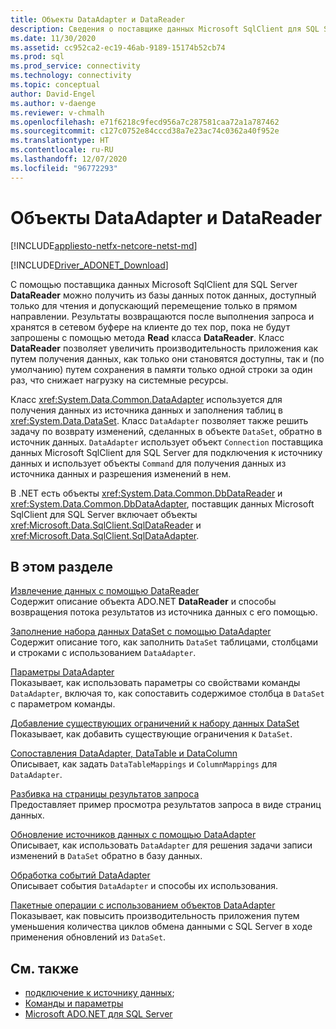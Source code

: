 ```yaml
---
title: Объекты DataAdapter и DataReader
description: Сведения о поставщике данных Microsoft SqlClient для SQL Server DataReader, который извлекает данные из базы данных, и DataAdapter, который извлекает данные из источника данных и заполняет DataSet.
ms.date: 11/30/2020
ms.assetid: cc952ca2-ec19-46ab-9189-15174b52cb74
ms.prod: sql
ms.prod_service: connectivity
ms.technology: connectivity
ms.topic: conceptual
author: David-Engel
ms.author: v-daenge
ms.reviewer: v-chmalh
ms.openlocfilehash: e71f6218c9fecd956a7c287581caa72a1a787462
ms.sourcegitcommit: c127c0752e84cccd38a7e23ac74c0362a40f952e
ms.translationtype: HT
ms.contentlocale: ru-RU
ms.lasthandoff: 12/07/2020
ms.locfileid: "96772293"
---
```

# <a name="dataadapters-and-datareaders"></a>Объекты DataAdapter и DataReader

[!INCLUDE[appliesto-netfx-netcore-netst-md](../../includes/appliesto-netfx-netcore-netst-md.md)]

[!INCLUDE[Driver_ADONET_Download](../../includes/driver_adonet_download.md)]

С помощью поставщика данных Microsoft SqlClient для SQL Server **DataReader** можно получить из базы данных поток данных, доступный только для чтения и допускающий перемещение только в прямом направлении. Результаты возвращаются после выполнения запроса и хранятся в сетевом буфере на клиенте до тех пор, пока не будут запрошены с помощью метода **Read** класса **DataReader**. Класс **DataReader** позволяет увеличить производительность приложения как путем получения данных, как только они становятся доступны, так и (по умолчанию) путем сохранения в памяти только одной строки за один раз, что снижает нагрузку на системные ресурсы.

Класс <xref:System.Data.Common.DataAdapter> используется для получения данных из источника данных и заполнения таблиц в <xref:System.Data.DataSet>. Класс `DataAdapter` позволяет также решить задачу по возврату изменений, сделанных в объекте `DataSet`, обратно в источник данных. `DataAdapter` использует объект `Connection` поставщика данных Microsoft SqlClient для SQL Server для подключения к источнику данных и использует объекты `Command` для получения данных из источника данных и разрешения изменений в нем.

В .NET есть объекты <xref:System.Data.Common.DbDataReader> и <xref:System.Data.Common.DbDataAdapter>, поставщик данных Microsoft SqlClient для SQL Server включает объекты <xref:Microsoft.Data.SqlClient.SqlDataReader> и <xref:Microsoft.Data.SqlClient.SqlDataAdapter>.

## <a name="in-this-section"></a>В этом разделе

[Извлечение данных с помощью DataReader](retrieve-data-by-datareader.md)  
Содержит описание объекта ADO.NET **DataReader** и способы возвращения потока результатов из источника данных с его помощью.

[Заполнение набора данных DataSet с помощью DataAdapter](populate-dataset-from-dataadapter.md)  
Содержит описание того, как заполнить `DataSet` таблицами, столбцами и строками с использованием `DataAdapter`.

[Параметры DataAdapter](dataadapter-parameters.md)  
Показывает, как использовать параметры со свойствами команды `DataAdapter`, включая то, как сопоставить содержимое столбца в `DataSet` с параметром команды.

[Добавление существующих ограничений к набору данных DataSet](add-existing-constraints-to-dataset.md)  
Показывает, как добавить существующие ограничения к `DataSet`.

[Сопоставления DataAdapter, DataTable и DataColumn](dataadapter-datatable-datacolumn-mappings.md)  
Описывает, как задать `DataTableMappings` и `ColumnMappings` для `DataAdapter`.

[Разбивка на страницы результатов запроса](paging-through-query-result.md)  
Предоставляет пример просмотра результатов запроса в виде страниц данных.

[Обновление источников данных с помощью DataAdapter](update-data-sources-with-dataadapters.md)  
Описывает, как использовать `DataAdapter` для решения задачи записи изменений в `DataSet` обратно в базу данных.

[Обработка событий DataAdapter](handle-dataadapter-events.md)  
Описывает события `DataAdapter` и способы их использования.

[Пакетные операции с использованием объектов DataAdapter](batch-operations-using-dataadapters.md)  
Показывает, как повысить производительность приложения путем уменьшения количества циклов обмена данными с SQL Server в ходе применения обновлений из `DataSet`.

## <a name="see-also"></a>См. также

- [подключение к источнику данных](connecting-to-data-source.md);
- [Команды и параметры](commands-parameters.md)
- [Microsoft ADO.NET для SQL Server](microsoft-ado-net-sql-server.md)
